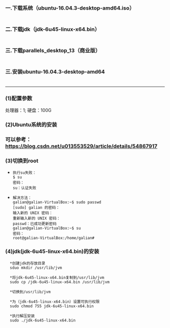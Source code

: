 ### 一.下载系统（ubuntu-16.04.3-desktop-amd64.iso）<br /><br />
### 二.下载jdk（jdk-6u45-linux-x64.bin）<br /><br />
### 三.下载parallels_desktop_13（商业版）<br /><br />
### 三.安装ubuntu-16.04.3-desktop-amd64<br /><br />

**********************************************************************

### (1)配置参数<br />
  处理器：1; 硬盘：100G<br />
### (2)Ubuntu系统的安装<br />
###    可以参考：https://blog.csdn.net/u013553529/article/details/54867917
### (3)切换到root
*     执行su失败：
      $ su
      密码： 
      su：认证失败
*     解决方法：
      galian@galian-VirtualBox:~$ sudo passwd
      [sudo] galian 的密码： 
      输入新的 UNIX 密码： 
      重新输入新的 UNIX 密码： 
      passwd：已成功更新密码
      galian@galian-VirtualBox:~$ su
      密码： 
      root@galian-VirtualBox:/home/galian# 
### (4)jdk(jdk-6u45-linux-x64.bin)的安装
      *创建jdk的存放目录
      sduo mkdir /usr/lib/jvm
      
      *将jdk-6u45-linux-x64.bin复制到/usr/lib/jvm
      sudo cp /jdk-6u45-linux-x64.bin /usr/lib/jvm
      
      *切换到/usr/lib/jvm
      
      *为（jdk-6u45-linux-x64.bin）设置可执行权限
      sudo chmod 755 jdk-6u45-linux-x64.bin
      
      *执行解压安装
      sudo ./jdk-6u45-linux-x64.bin
      
      
